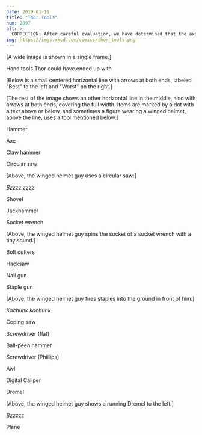 ```yaml
---
date: 2019-01-11
title: "Thor Tools"
num: 2097
alt: >-
  CORRECTION: After careful evaluation, we have determined that the axis label on this chart was printed backward.
img: https://imgs.xkcd.com/comics/thor_tools.png
---
```

[A wide image is shown in a single frame.]

Hand tools Thor could have ended up with

[Below is a small centered horizontal line with arrows at both ends, labeled "Best" to the left and "Worst" on the right.]

[The rest of the image shows an other horizontal line in the middle, also with arrows at both ends, covering the full width. Items are marked by a dot with a text above or below, and sometimes a figure wearing a winged helmet, above the line, uses a tool mentioned below:]

Hammer

Axe

Claw hammer

Circular saw

[Above, the winged helmet guy uses a circular saw:]

*Bzzzz zzzz*

Shovel

Jackhammer

Socket wrench

[Above, the winged helmet guy spins the socket of a socket wrench with a tiny sound.]

Bolt cutters

Hacksaw

Nail gun

Staple gun

[Above, the winged helmet guy fires staples into the ground in front of him:]

*Kachunk kachunk*

Coping saw

Screwdriver (flat)

Ball-peen hammer

Screwdriver (Phillips)

Awl

Digital Caliper

Dremel

[Above, the winged helmet guy shows a running Dremel to the left:]

*Bzzzzz*

Plane